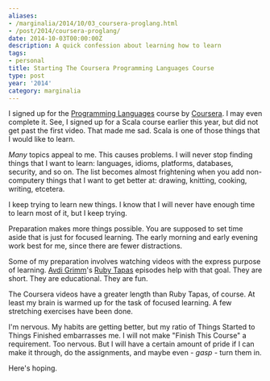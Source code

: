 ```yaml
---
aliases:
- /marginalia/2014/10/03_coursera-proglang.html
- /post/2014/coursera-proglang/
date: 2014-10-03T00:00:00Z
description: A quick confession about learning how to learn
tags:
- personal
title: Starting The Coursera Programming Languages Course
type: post
year: '2014'
category: marginalia
---
```

[Programming Languages]: https://www.coursera.org/course/proglang
[Coursera]: https://www.coursera.org/

I signed up for the [Programming Languages][] course by
[Coursera][]. I may even complete it. See, I signed up for a Scala
course earlier this year, but did not get past the first
video. That made me sad. Scala is one of those things that I
would like to learn.
<!--more-->

*Many* topics appeal to me. This causes problems. I will never
stop finding things that I want to learn: languages, idioms,
platforms, databases, security, and so on. The list becomes almost
frightening when you add non-computery things that I want to get
better at: drawing, knitting, cooking, writing, etcetera.

I keep trying to learn new things. I know that I will never have
enough time to learn most of it, but I keep trying.

Preparation makes more things possible. You are supposed to set time
aside that is just for focused learning. The early morning and early
evening work best for me, since there are fewer distractions.

[Avdi Grimm]: http://about.avdi.org/
[Ruby Tapas]: http://www.rubytapas.com/

Some of my preparation involves watching videos with the express purpose of
learning. [Avdi Grimm][]'s [Ruby Tapas][] episodes help with that goal.
They are short. They are educational. They are fun.

The Coursera videos have a greater length than Ruby Tapas, of
course. At least my brain is warmed up for the task of focused
learning. A few stretching exercises have been done.

I'm nervous. My habits are getting better, but my ratio of Things
Started to Things Finished embarrasses me. I will not make "Finish
This Course" a requirement. Too nervous. But I will have a certain
amount of pride if I can make it through, do the assignments, and
maybe even - *gasp* - turn them in.

Here's hoping.
